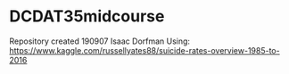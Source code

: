 # DCDAT35midcourse

Repository created 190907
Isaac Dorfman
Using: https://www.kaggle.com/russellyates88/suicide-rates-overview-1985-to-2016
